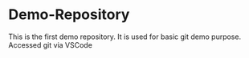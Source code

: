 # Demo-Repository

This is the first demo repository.
It is used for basic git demo purpose.
Accessed git via VSCode
